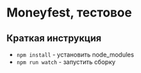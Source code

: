 # Moneyfest, тестовое

## Краткая инструкция

- `npm install` - установить node_modules
- `npm run watch` - запустить сборку

